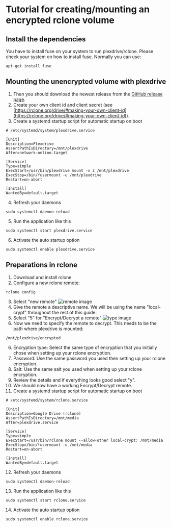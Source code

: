 # Tutorial for creating/mounting an encrypted rclone volume

## Install the dependencies
You have to install fuse on your system to run plexdrive/rclone. Please check your system on how to install fuse. 
Normally you can use:
```
apt-get install fuse
```

## Mounting the unencrypted volume with plexdrive
1. Then you should download the newest release from the [GitHub release page](https://github.com/dweidenfeld/plexdrive/releases).
2. Create your own client id and client secret (see [https://rclone.org/drive/#making-your-own-client-id](https://rclone.org/drive/#making-your-own-client-id)).
3. Create a systemd startup script for automatic startup on boot
```
# /etc/systemd/system/plexdrive.service

[Unit]
Description=Plexdrive
AssertPathIsDirectory=/mnt/plexdrive
After=network-online.target

[Service]
Type=simple
ExecStart=/usr/bin/plexdrive mount -v 2 /mnt/plexdrive
ExecStop=/bin/fusermount -u /mnt/plexdrive
Restart=on-abort

[Install]
WantedBy=default.target
```
4. Refresh your daemons
```
sudo systemctl daemon-reload
```
5. Run the application like this
```
sudo systemctl start plexdrive.service
```
6. Activate the auto startup option
```
sudo systemctl enable plexdrive.service
```

## Preparations in rclone
1. Download and install rclone
2. Configure a new rclone remote:
```
rclone config
```
3. Select "new remote"
![remote image](http://i.imgur.com/nOg64dy.png)
3. Give the remote a descriptive name. We will be using the name "local-crypt" throughout the rest of this guide.
4. Select "5" for "Encrypt/Decrypt a remote"
![type image](http://i.imgur.com/bLtWR7P.png)
5. Now we need to specify the remote to decrypt. This needs to be the path where plexdrive is mounted:
```
/mnt/plexdrive/encrypted
```
6. Encryption type: Select the same type of encryption that you initially chose when setting up your rclone encryption.
7. Password: Use the same password you used then setting up your rclone encryption.
8. Salt: Use the same salt you used when setting up your rclone encryption.
9. Review the details and if everything looks good select "y".
10. We should now have a working Encrypt/Decrypt remote.
11. Create a systemd startup script for automatic startup on boot
```
# /etc/systemd/system/rclone.service

[Unit]
Description=Google Drive (rclone)
AssertPathIsDirectory=/mnt/media
After=plexdrive.service

[Service]
Type=simple
ExecStart=/usr/bin/rclone mount --allow-other local-crypt: /mnt/media
ExecStop=/bin/fusermount -u /mnt/media
Restart=on-abort

[Install]
WantedBy=default.target
```
12. Refresh your daemons
```
sudo systemctl daemon-reload
```
13. Run the application like this
```
sudo systemctl start rclone.service
```
14. Activate the auto startup option
```
sudo systemctl enable rclone.service
```
